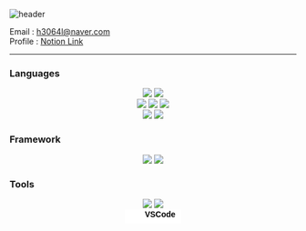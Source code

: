 ![header](https://capsule-render.vercel.app/api?type=waving&color=auto&height=300&section=header&text=Ganari's%20GitHub&fontSize=90)

Email : h3064l@naver.com <br>
Profile : [Notion Link](https://www.notion.so/7aec895149464fd1b9aeec9ed5909f21?pvs=4)

***

### Languages

<div align=center>
	<img src="https://img.shields.io/badge/java-BDBDBD?style=for-the-badge&logo=OpenJDK&logoColor=white">
    <img src="https://img.shields.io/badge/python-3776AB?style=for-the-badge&logo=python&logoColor=white">
    <br>
    <img src="https://img.shields.io/badge/C-A8B9CC?style=for-the-badge&logo=c&logoColor=white">
    <img src="https://img.shields.io/badge/C++-00599C?style=for-the-badge&logo=cplusplus&logoColor=white">
    <img src="https://img.shields.io/badge/dotnet-512BD4?style=for-the-badge&logo=dotnet&logoColor=white">
    <br>
    <img src="https://img.shields.io/badge/JavaScript-F7DF1E?style=for-the-badge&logo=JavaScript&logoColor=white">
    <img src="https://img.shields.io/badge/mysql-4479A1?style=for-the-badge&logo=mysql&logoColor=white">
</div>

### Framework
<div align=center>
    <img src="https://img.shields.io/badge/springboot-6DB33F?style=for-the-badge&logo=springboot&logoColor=white">
    <img src="https://img.shields.io/badge/react-61DAFB?style=for-the-badge&logo=react&logoColor=white">
</div>

### Tools
<div align=center>
    <img src="https://img.shields.io/badge/intellijidea-000000?style=for-the-badge&logo=intellijidea&logoColor=white">
    <img src="https://img.shields.io/badge/androidstudio-3DDC84?style=for-the-badge&logo=androidstudio&logoColor=white">
    <div style="width:100px;height:20px;background-color:white;padding-bottom:4px"><img src="https://icons.iconarchive.com/icons/simpleicons-team/simple/256/visualstudiocode-icon.png" style="height:15px;float:left;margin:5px"/><span style="color:black;font-weight:bold;font-family:Arial">VSCode</span></div>
</div>
